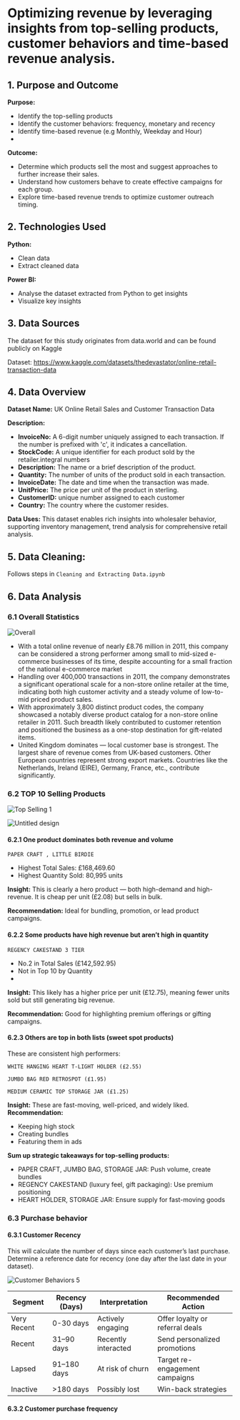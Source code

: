 # Optimizing revenue by leveraging insights from top-selling products, customer behaviors and time-based revenue analysis.

## 1. Purpose and Outcome
**Purpose:**
- Identify the top-selling products
- Identify the customer behaviors: frequency, monetary and recency
- Identify time-based revenue (e.g Monthly, Weekday and Hour)
- 
**Outcome:**
- Determine which products sell the most and suggest approaches to further increase their sales.
- Understand how customers behave to create effective campaigns for each group.
- Explore time-based revenue trends to optimize customer outreach timing.

## 2. Technologies Used
**Python:**
- Clean data
- Extract cleaned data

**Power BI:**
- Analyse the dataset extracted from Python to get insights
- Visualize key insights

## 3. Data Sources
The dataset for this study originates from data.world and can be found publicly on Kaggle

Dataset: https://www.kaggle.com/datasets/thedevastator/online-retail-transaction-data

## 4. Data Overview
**Dataset Name:** UK Online Retail Sales and Customer Transaction Data

**Description:** 
- **InvoiceNo:** A 6-digit number uniquely assigned to each transaction. If the number is prefixed with 'c', it indicates a cancellation.
- **StockCode:** A unique identifier for each product sold by the retailer.integral numbers
- **Description:** The name or a brief description of the product.
- **Quantity:** The number of units of the product sold in each transaction.
- **InvoiceDate:** The date and time when the transaction was made.
- **UnitPrice:** The price per unit of the product in sterling.
- **CustomerID:** unique number assigned to each customer
- **Country:** The country where the customer resides.
  
**Data Uses:** This dataset enables rich insights into wholesaler behavior, supporting inventory management, trend analysis for comprehensive retail analysis.

## 5. Data Cleaning:
Follows steps in `Cleaning and Extracting Data.ipynb` 

## 6. Data Analysis
### 6.1 Overall Statistics
![Overall](https://github.com/user-attachments/assets/fd534275-08a2-48af-9fb7-6d8de63a1dc2)

- With a total online revenue of nearly £8.76 million in 2011, this company can be considered a strong performer among small to mid-sized e-commerce businesses of its time, despite accounting for a small fraction of the national e-commerce market
- Handling over 400,000 transactions in 2011, the company demonstrates a significant operational scale for a non-store online retailer at the time, indicating both high customer activity and a steady volume of low-to-mid priced product sales.
- With approximately 3,800 distinct product codes, the company showcased a notably diverse product catalog for a non-store online retailer in 2011. Such breadth likely contributed to customer retention and positioned the business as a one-stop destination for gift-related items.
- United Kingdom dominates — local customer base is strongest. The largest share of revenue comes from UK-based customers. Other European countries represent strong export markets. Countries like the Netherlands, Ireland (EIRE), Germany, France, etc., contribute significantly.

### 6.2 TOP 10 Selling Products
![Top Selling 1](https://github.com/user-attachments/assets/ff0e1d6d-6258-4174-8668-c8554c6d2790)

![Untitled design](https://github.com/user-attachments/assets/ed889f2f-ce53-47de-b1a6-d685b6e38770)

  #### 6.2.1 One product dominates both revenue and volume
  `PAPER CRAFT , LITTLE BIRDIE`
  - Highest Total Sales: £168,469.60
  - Highest Quantity Sold: 80,995 units
  
  **Insight:** This is clearly a hero product — both high-demand and high-revenue.
  It is cheap per unit (£2.08) but sells in bulk.
  
  **Recommendation:** Ideal for bundling, promotion, or lead product campaigns.

  #### 6.2.2 Some products have high revenue but aren’t high in quantity
  `REGENCY CAKESTAND 3 TIER`
  - No.2 in Total Sales (£142,592.95)
  - Not in Top 10 by Quantity
  - 
  **Insight:** This likely has a higher price per unit (£12.75), meaning fewer units sold but still generating big revenue.
    
  **Recommendation:** Good for highlighting premium offerings or gifting campaigns.
  
#### 6.2.3 Others are top in both lists (sweet spot products)
These are consistent high performers:

`WHITE HANGING HEART T-LIGHT HOLDER (£2.55)`

`JUMBO BAG RED RETROSPOT (£1.95)`

`MEDIUM CERAMIC TOP STORAGE JAR (£1.25)`

**Insight:** These are fast-moving, well-priced, and widely liked.
**Recommendation:**
- Keeping high stock
- Creating bundles
- Featuring them in ads
  
**Sum up strategic takeaways for top-selling products:**

- PAPER CRAFT, JUMBO BAG, STORAGE JAR: Push volume, create bundles
- REGENCY CAKESTAND (luxury feel, gift packaging): Use premium positioning
- HEART HOLDER, STORAGE JAR: Ensure supply for fast-moving goods

### 6.3 Purchase behavior
#### 6.3.1 Customer Recency
This will calculate the number of days since each customer’s last purchase.
Determine a reference date for recency (one day after the last date in your dataset).

![Customer Behaviors 5](https://github.com/user-attachments/assets/91e98e31-c267-44d5-9ccc-efeb023311e9)

| Segment  | Recency (Days) | Interpretation  | Recommended Action |
| ------------- | ------------- | ------------- | ------------- |
| Very Recent  | 0-30 days  | Actively engaging  | Offer loyalty or referral deals  |
| Recent  | 31–90 days  | Recently interacted  | Send personalized promotions  |
| Lapsed  | 91–180 days  | At risk of churn  | Target re-engagement campaigns  |
| Inactive  | >180 days  | Possibly lost  | Win-back strategies  |

#### 6.3.2 Customer purchase frequency
